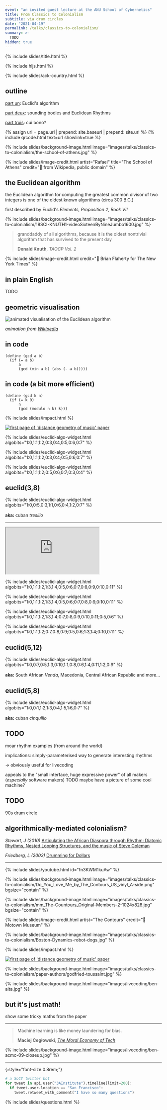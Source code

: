 ```yaml
---
event: "an invited guest lecture at the ANU School of Cybernetics"
title: From Classics to Colonialism
subtitle: via drum circles
date: "2021-04-19"
permalink: /talks/classics-to-colonialism/
summary: >-
  TODO
hidden: true
---
```


{% include slides/title.html %}

{% include hljs.html %}

{% include slides/ack-country.html %}

## outline

[part un](#part-1): Euclid's algorithm

[part deux](#part-2): sounding bodies and Euclidean Rhythms

[part trois](#part-3): cui bono?

{% assign url = page.url | prepend: site.baseurl | prepend: site.url %}
{% include qrcode.html text=url showlink=true %}

{% include slides/background-image.html image="images/talks/classics-to-colonialism/the-school-of-athens.jpg" %}

{% include slides/image-credit.html
   artist="Rafael"
   title="The School of Athens"
   credit="📸 from Wikipedia, public domain"
%}

## the Euclidean algorithm

the Euclidean algorithm for computing the greatest common divisor of two
integers is one of the oldest known algorithms (circa 300 B.C.)

first described by Euclid's _Elements, Proposition 2, Book VII_

{% include slides/background-image.html image="images/talks/classics-to-colonialism/18SCI-KNUTH1-videoSixteenByNineJumbo1600.jpg" %}

> granddaddy of all algorithms, because it is the oldest nontrivial algorithm
> that has survived to the present day
>
> **Donald Knuth**, _TAOCP Vol. 2_

{% include slides/image-credit.html
   credit="📸 Brian Flaherty for The New York Times"
%}

## in plain English

TODO

## geometric visualisation

<img class="r-stretch" src="{% link assets/images/talks/classics-to-colonialism/euclidean-algo-animated.gif %}" alt="animated visualisation of the Euclidean algorithm">

_animation from [Wikipedia](https://en.wikipedia.org/wiki/Euclidean_algorithm)_

## in code

```extempore
(define (gcd a b)
  (if (= a b)
      a
      (gcd (min a b) (abs (- a b)))))
```

## in code (a bit more efficient)

```extempore
(define (gcd k n)
  (if (= k 0)
      n
      (gcd (modulo n k) k)))
```

{% include slides/impact.html %}

<div class="stacked-paper">
<a href="https://www.sciencedirect.com/science/article/pii/S0925772108001156">
<img src="{% link assets/images/talks/classics-to-colonialism/distance-geometry-of-music.jpg %}" alt="first page of 'distance geometry of music' paper">
</a>
</div>

<script src="{% link assets/js/euclidean-rhythm.js %}"></script>

<section id="euclidean-rhythm-example-1" data-auto-animate>

{% include slides/euclid-algo-widget.html algobits="1:0,1:1,1:2,0:3,0:4,0:5,0:6,0:7" %}

</section>

<section data-auto-animate>

{% include slides/euclid-algo-widget.html algobits="1:0,1:1,1:2,0:3,0:4;0:5,0:6,0:7" %}

</section>

<section data-auto-animate>

{% include slides/euclid-algo-widget.html algobits="1:0,1:1,1:2;0:5,0:6,0:7;0:3,0:4" %}

</section>

<h2 data-auto-animate>euclid(3,8)</h2>

{% include slides/euclid-algo-widget.html algobits="1:0,0:5,0:3,1:1,0:6,0:4,1:2,0:7" %}

<p style="margin-top: 1rem;"><strong>aka:</strong> <span class="fragment">cuban <em>tresillo</em></span></p>

---

<iframe class="r-stretch" src="https://apps.musedlab.org/groovepizza/?source=pub&museid=5myOlMOZ0"></iframe>

<section id="euclidean-rhythm-example-2" data-auto-animate>

{% include slides/euclid-algo-widget.html algobits="1:0,1:1,1:2,1:3,1:4,0:5,0:6,0:7,0:8,0:9,0:10,0:11" %}

</section>

<section data-auto-animate>

{% include slides/euclid-algo-widget.html algobits="1:0,1:1,1:2,1:3,1:4,0:5,0:6;0:7,0:8,0:9,0:10,0:11" %}

</section>

<section data-auto-animate>

{% include slides/euclid-algo-widget.html algobits="1:0,1:1,1:2,1:3,1:4;0:7,0:8,0:9,0:10,0:11;0:5,0:6" %}

</section>

<section data-auto-animate>

{% include slides/euclid-algo-widget.html algobits="1:0,1:1,1:2;0:7,0:8,0:9;0:5,0:6;1:3,1:4;0:10,0:11" %}

</section>

<h2 data-auto-animate>euclid(5,12)</h2>

{% include slides/euclid-algo-widget.html algobits="1:0,0:7,0:5,1:3,0:10,1:1,0:8,0:6,1:4,0:11,1:2,0:9" %}

<p style="margin-top: 1rem;"><strong>aka:</strong> <span class="fragment">South
African <em>Venda</em>, Macedonia, Central African Republic and
more...</span></p>

<h2 data-auto-animate>euclid(5,8)</h2>

{% include slides/euclid-algo-widget.html algobits="1:0,0:1,1:2,1:3,0:4,1:5,1:6,0:7" %}

<p style="margin-top: 1rem;"><strong>aka:</strong> <span class="fragment">cuban <em>cinquillo</em></span></p>

## TODO

moar rhythm examples (from around the world)

implications: simply-parameterised way to generate interesting rhythms

-> obviously useful for livecoding

appeals to the "small interface, huge expressive power" of all makers
(_especially_ software makers) TODO maybe have a picture of some cool machine?

## TODO

90s drum circle

## algorithmically-mediated colonialism?

_Stewart, J (2010)_ [Articulating the African Diaspora through Rhythm: Diatonic
Rhythms, Nested Looping Structures, and the music of Steve
Coleman](http://www.jessestewart.ca/media/african_diasporic_rhythm.pdf)

_Friedberg, L (2003)_ [Drumming for
Dollars](http://www.chidjembe.com/drumdollars.html)

---

{% include slides/youtube.html id="fn3KWM1kuAw" %}

{% include slides/background-image.html image="images/talks/classics-to-colonialism/Do_You_Love_Me_by_The_Contours_US_vinyl_A-side.png" bgsize="contain" %}

{% include slides/background-image.html image="images/talks/classics-to-colonialism/mm_The-Countours_Original-Members-2-1024x828.jpg" bgsize="contain" %}

{% include slides/image-credit.html
   artist="The Contours"
   credit="📸 Motown Museum"
%}

{% include slides/background-image.html image="images/talks/classics-to-colonialism/Boston-Dynamics-robot-dogs.jpg" %}

{% include slides/impact.html %}

<div class="stacked-paper">
<a href="https://www.sciencedirect.com/science/article/pii/S0925772108001156">
<img src="{% link assets/images/talks/classics-to-colonialism/distance-geometry-of-music.jpg %}" alt="first page of 'distance geometry of music' paper">
</a>
</div>

{% include slides/background-image.html image="images/talks/classics-to-colonialism/paper-authors/godfried-toussaint.jpg" %}

{% include slides/background-image.html image="images/livecoding/ben-alta.jpg" %}

## but it's just math!

show some tricky maths from the paper

---

> Machine learning is like money laundering for bias.
>
> **Maciej Cegłowski**, [_The Moral Economy of
> Tech_](https://idlewords.com/talks/sase_panel.htm)

{% include slides/background-image.html image="images/livecoding/ben-acmc-09-closeup.jpg" %}

<hr class="center">

{:style="font-size:0.8rem;"}

```python
# a SoCY twitter bot
for tweet in api.user("3AInstitute").timeline(limit=200):
  if tweet.user.location == "San Francisco":
    tweet.retweet_with_comment("I have so many questions")
```

{% include slides/questions.html %}

